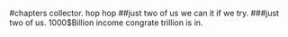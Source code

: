 #chapters collector. hop hop 
##just two of us we can it if we try.
###just two of us.
1000$Billion income 
congrate trillion is in.
